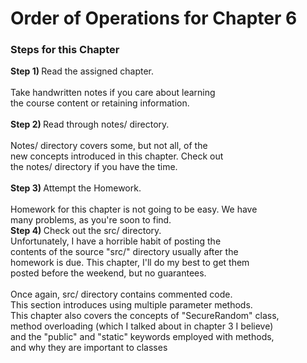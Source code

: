# Order of Operations for Chapter 6 <br>
<h3>Steps for this Chapter</h3>
<p><b>Step 1) </b>Read the assigned chapter. <br>
<br>
Take handwritten notes if you care about learning <br>
the course content or retaining information. <br>
<br>
<b>Step 2) </b>Read through notes/ directory. <br>
<br>
Notes/ directory covers some, but not all, of the <br>
new concepts introduced in this chapter. Check out <br>
the notes/ directory if you have the time. <br>
<br>
<b>Step 3) </b>Attempt the Homework. <br>
<br>
Homework for this chapter is not going to be easy. We have<br>
many problems, as you're soon to find. 
<br>
<b>Step 4) </b>Check out the src/ directory. <br>
Unfortunately, I have a horrible habit of posting the<br>
contents of the source "src/" directory usually after the <br>
homework is due. This chapter, I'll do my best to get them <br>
posted before the weekend, but no guarantees.<br>
<br>
Once again, src/ directory contains commented code.<br>
This section introduces using multiple parameter methods. <br>
This chapter also covers the concepts of "SecureRandom" class, <br>
method overloading (which I talked about in chapter 3 I believe) <br>
and the "public" and "static" keywords employed with methods, <br> 
and why they are important to classes<br>
<br>
